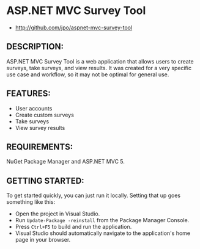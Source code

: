 # ASP.NET MVC Survey Tool

* http://github.com/jpo/aspnet-mvc-survey-tool

## DESCRIPTION:

ASP.NET MVC Survey Tool is a web application that allows users to create surveys, take surveys, and view results. It was created for a very specific use case and workflow, so it may not be optimal for general use.

## FEATURES:

* User accounts
* Create custom surveys
* Take surveys
* View survey results

## REQUIREMENTS:

NuGet Package Manager and ASP.NET MVC 5.

## GETTING STARTED:

To get started quickly, you can just run it locally. Setting that up goes something like this:

* Open the project in Visual Studio.
* Run ```Update-Package -reinstall``` from the Package Manager Console.
* Press ```Ctrl+F5``` to build and run the application.
* Visual Studio should automatically navigate to the application's home page in your browser.
